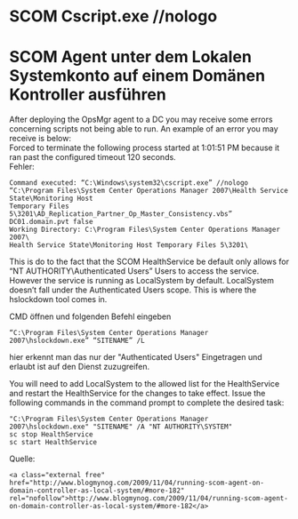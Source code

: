 # SCOM Cscript.exe //nologo

# <span id="bkmrk-"></span><span class="mw-headline" id="bkmrk-scom-agent-unter-dem-1">SCOM Agent unter dem Lokalen Systemkonto auf einem Domänen Kontroller ausführen</span>

After deploying the OpsMgr agent to a DC you may receive some errors concerning scripts not being able to run. An example of an error you may receive is below:  
Forced to terminate the following process started at 1:01:51 PM because it ran past the configured timeout 120 seconds.  
Fehler:

```
Command executed: “C:\Windows\system32\cscript.exe” //nologo 
“C:\Program Files\System Center Operations Manager 2007\Health Service State\Monitoring Host 
Temporary Files 5\3201\AD_Replication_Partner_Op_Master_Consistency.vbs” DC01.domain.pvt false
Working Directory: C:\Program Files\System Center Operations Manager 2007\
Health Service State\Monitoring Host Temporary Files 5\3201\
```

  
This is do to the fact that the SCOM HealthService be default only allows for “NT AUTHORITY\\Authenticated Users” Users to access the service. However the service is running as LocalSystem by default. LocalSystem doesn’t fall under the Authenticated Users scope. This is where the hslockdown tool comes in.  
  
CMD öffnen und folgenden Befehl eingeben

```
“C:\Program Files\System Center Operations Manager 2007\hslockdown.exe” “SITENAME” /L
```

hier erkennt man das nur der "Authenticated Users" Eingetragen und erlaubt ist auf den Dienst zuzugreifen.

You will need to add LocalSystem to the allowed list for the HealthService and restart the HealthService for the changes to take effect. Issue the following commands in the command prompt to complete the desired task:

```
"C:\Program Files\System Center Operations Manager 2007\hslockdown.exe" "SITENAME" /A "NT AUTHORITY\SYSTEM"
sc stop HealthService
sc start HealthService
```

Quelle:

```
<a class="external free" href="http://www.blogmynog.com/2009/11/04/running-scom-agent-on-domain-controller-as-local-system/#more-182" rel="nofollow">http://www.blogmynog.com/2009/11/04/running-scom-agent-on-domain-controller-as-local-system/#more-182</a>
```